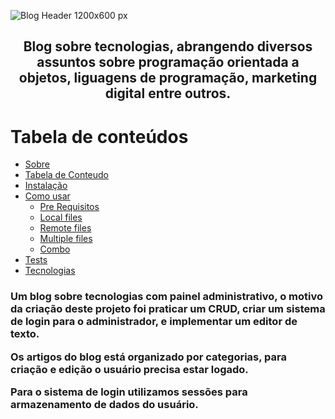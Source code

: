 ![Blog Header 1200x600 px](https://user-images.githubusercontent.com/83886571/143676514-5d91681a-0828-4a7a-a1f9-55231c7b08a6.jpeg)

<h2 align="center">Blog sobre tecnologias, abrangendo diversos assuntos sobre programação orientada a objetos, liguagens de programação, marketing digital entre outros.</h2>

Tabela de conteúdos
=================
<!--ts-->
   * [Sobre](#Sobre)
   * [Tabela de Conteudo](#tabela-de-conteudo)
   * [Instalação](#instalacao)
   * [Como usar](#como-usar)
      * [Pre Requisitos](#pre-requisitos)
      * [Local files](#local-files)
      * [Remote files](#remote-files)
      * [Multiple files](#multiple-files)
      * [Combo](#combo)
   * [Tests](#testes)
   * [Tecnologias](#tecnologias)
<!--te-->

<a id="Sobre"/>

<h3> Um blog sobre tecnologias com  painel administrativo, o motivo da criação deste projeto foi praticar um CRUD, criar um sistema de login para o administrador, e implementar um editor de texto.

Os artigos do blog está organizado por categorias, para criação e edição o usuário precisa estar logado.

Para o sistema de login utilizamos sessões para armazenamento de dados do usuário. </h3>
